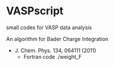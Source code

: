 VASPscript
==========

small codes for VASP data analysis

An algorithm for Bader Charge Integration
- J. Chem. Phys. 134, 064111 (2011)
  - Fortran code ./weight_F
